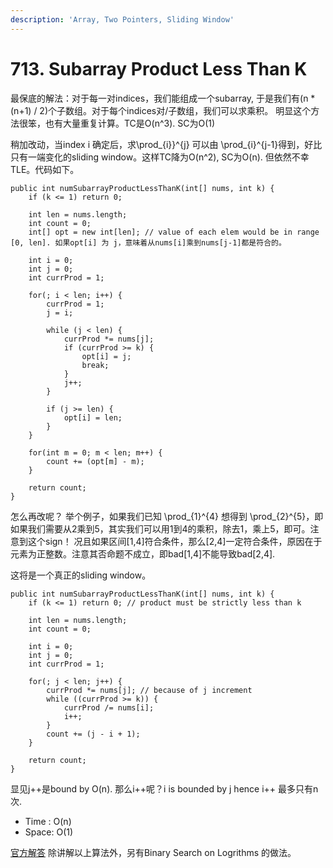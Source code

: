 ```yaml
---
description: 'Array, Two Pointers, Sliding Window'
---
```


# 713. Subarray Product Less Than K

最保底的解法：对于每一对indices，我们能组成一个subarray, 于是我们有\(n \* \(n+1\) / 2\)个子数组。对于每个indices对/子数组，我们可以求乘积。 明显这个方法很笨，也有大量重复计算。TC是O\(n^3\). SC为O\(1\)

稍加改动，当index i 确定后，求\prod_{i}}^{j} 可以由 \prod_{i}^{j-1}得到，好比只有一端变化的sliding window。这样TC降为O\(n^2\), SC为O\(n\). 但依然不幸TLE。代码如下。

```text
public int numSubarrayProductLessThanK(int[] nums, int k) {
    if (k <= 1) return 0;

    int len = nums.length;
    int count = 0;
    int[] opt = new int[len]; // value of each elem would be in range [0, len]. 如果opt[i] 为 j，意味着从nums[i]乘到nums[j-1]都是符合的。

    int i = 0;
    int j = 0;
    int currProd = 1;

    for(; i < len; i++) {
        currProd = 1;
        j = i;

        while (j < len) {
            currProd *= nums[j];
            if (currProd >= k) {
                opt[i] = j;
                break;
            }
            j++;
        }

        if (j >= len) {
            opt[i] = len;
        }
    }

    for(int m = 0; m < len; m++) {
        count += (opt[m] - m);
    }

    return count;
}
```

怎么再改呢？ 举个例子，如果我们已知 \prod_{1}^{4} 想得到 \prod_{2}^{5}，即如果我们需要从2乘到5，其实我们可以用1到4的乘积，除去1，乘上5，即可。注意到这个sign！ 况且如果区间\[1,4\]符合条件，那么\[2,4\]一定符合条件，原因在于元素为正整数。注意其否命题不成立，即bad\[1,4\]不能导致bad\[2,4\].

这将是一个真正的sliding window。

```text
public int numSubarrayProductLessThanK(int[] nums, int k) {
    if (k <= 1) return 0; // product must be strictly less than k

    int len = nums.length;
    int count = 0;

    int i = 0;
    int j = 0;
    int currProd = 1;

    for(; j < len; j++) {
        currProd *= nums[j]; // because of j increment
        while ((currProd >= k)) {
            currProd /= nums[i];
            i++;
        }
        count += (j - i + 1);
    }

    return count;
}
```

显见j++是bound by O\(n\). 那么i++呢？i is bounded by j hence i++ 最多只有n次.

* Time : O\(n\)
* Space: O\(1\)


[官方解答](https://leetcode.com/problems/subarray-product-less-than-k/solution/) 除讲解以上算法外，另有Binary Search on Logrithms 的做法。
